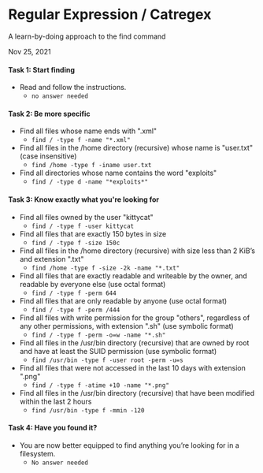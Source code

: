 # Regular Expression / Catregex

A learn-by-doing approach to the find command

Nov 25, 2021

#### Task 1: Start finding
- Read and follow the instructions.
  - `no answer needed`
 
#### Task 2: Be more specific
- Find all files whose name ends with ".xml"
  - `find / -type f -name "*.xml"`
- Find all files in the /home directory (recursive) whose name is "user.txt" (case insensitive)
  - `find /home -type f -iname user.txt`
- Find all directories whose name contains the word "exploits"
  - `find / -type d -name "*exploits*"`
 
#### Task 3: Know exactly what you're looking for
- Find all files owned by the user "kittycat"
  - `find / -type f -user kittycat`
- Find all files that are exactly 150 bytes in size
  - `find / -type f -size 150c`
- Find all files in the /home directory (recursive) with size less than 2 KiB’s and extension ".txt"
  - `find /home -type f -size -2k -name "*.txt"`
- Find all files that are exactly readable and writeable by the owner, and readable by everyone else (use octal format)
  - `find / -type f -perm 644`
- Find all files that are only readable by anyone (use octal format)
  - `find / -type f -perm /444`
- Find all files with write permission for the group "others", regardless of any other permissions, with extension ".sh" (use symbolic format)
  - `find / -type f -perm -o=w -name "*.sh"`
- Find all files in the /usr/bin directory (recursive) that are owned by root and have at least the SUID permission (use symbolic format)
  - `find /usr/bin -type f -user root -perm -u=s`
- Find all files that were not accessed in the last 10 days with extension ".png"
  - `find / -type f -atime +10 -name "*.png"`
- Find all files in the /usr/bin directory (recursive) that have been modified within the last 2 hours
  - `find /usr/bin -type f -mmin -120`
 
#### Task 4: Have you found it?
- You are now better equipped to find anything you’re looking for in a filesystem.
  - `No answer needed`

